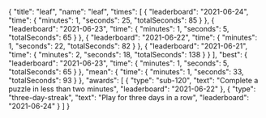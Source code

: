 {
  "title": "leaf",
  "name": "leaf",
  "times": [
    {
      "leaderboard": "2021-06-24",
      "time": {
        "minutes": 1,
        "seconds": 25,
        "totalSeconds": 85
      }
    },
    {
      "leaderboard": "2021-06-23",
      "time": {
        "minutes": 1,
        "seconds": 5,
        "totalSeconds": 65
      }
    },
    {
      "leaderboard": "2021-06-22",
      "time": {
        "minutes": 1,
        "seconds": 22,
        "totalSeconds": 82
      }
    },
    {
      "leaderboard": "2021-06-21",
      "time": {
        "minutes": 2,
        "seconds": 18,
        "totalSeconds": 138
      }
    }
  ],
  "best": {
    "leaderboard": "2021-06-23",
    "time": {
      "minutes": 1,
      "seconds": 5,
      "totalSeconds": 65
    }
  },
  "mean": {
    "time": {
      "minutes": 1,
      "seconds": 33,
      "totalSeconds": 93
    }
  },
  "awards": [
    {
      "type": "sub-120",
      "text": "Complete a puzzle in less than two minutes",
      "leaderboard": "2021-06-22"
    },
    {
      "type": "three-day-streak",
      "text": "Play for three days in a row",
      "leaderboard": "2021-06-24"
    }
  ]
}